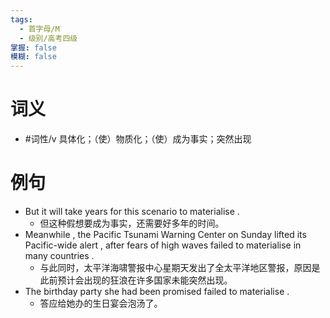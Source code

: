 ```yaml
---
tags:
  - 首字母/M
  - 级别/高考四级
掌握: false
模糊: false
---
```

# 词义
- #词性/v  具体化；（使）物质化；（使）成为事实；突然出现
# 例句
- But it will take years for this scenario to materialise .
	- 但这种假想要成为事实，还需要好多年的时间。
- Meanwhile , the Pacific Tsunami Warning Center on Sunday lifted its Pacific-wide alert , after fears of high waves failed to materialise in many countries .
	- 与此同时，太平洋海啸警报中心星期天发出了全太平洋地区警报，原因是此前预计会出现的狂浪在许多国家未能突然出现。
- The birthday party she had been promised failed to materialise .
	- 答应给她办的生日宴会泡汤了。
